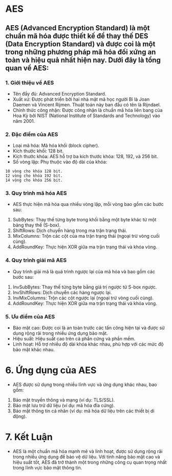 # AES

## AES (Advanced Encryption Standard) là một chuẩn mã hóa được thiết kế để thay thế DES (Data Encryption Standard) và được coi là một trong những phương pháp mã hóa đối xứng an toàn và hiệu quả nhất hiện nay. Dưới đây là tổng quan về AES:

### 1. Giới thiệu về AES
+ Tên đầy đủ: Advanced Encryption Standard.
+ Xuất xứ: Được phát triển bởi hai nhà mật mã học người Bỉ là Joan Daemen và Vincent Rijmen. Thuật toán này ban đầu có tên là Rijndael.
+ Chính thức công nhận: Được công nhận là chuẩn mã hóa liên bang của Hoa Kỳ bởi NIST (National Institute of Standards and Technology) vào năm 2001.

### 2. Đặc điểm của AES
+ Loại mã hóa: Mã hóa khối (block cipher).
+ Kích thước khối: 128 bit.
+ Kích thước khóa: AES hỗ trợ ba kích thước khóa: 128, 192, và 256 bit.
+ Số vòng lặp: Phụ thuộc vào độ dài của khóa:
```
10 vòng cho khóa 128 bit.
12 vòng cho khóa 192 bit.
14 vòng cho khóa 256 bit.
```
### 3. Quy trình mã hóa AES
+ AES thực hiện mã hóa qua nhiều vòng lặp, mỗi vòng bao gồm các bước sau:

1. SubBytes: Thay thế từng byte trong khối bằng một byte khác từ một bảng thay thế (S-box).
2. ShiftRows: Dịch chuyển hàng trong ma trận trạng thái.
3. MixColumns: Trộn các cột của ma trận trạng thái (ngoại trừ vòng cuối cùng).
4. AddRoundKey: Thực hiện XOR giữa ma trận trạng thái và khóa vòng.
### 4. Quy trình giải mã AES
+ Quy trình giải mã là quá trình ngược lại của mã hóa và bao gồm các bước sau:

1. InvSubBytes: Thay thế từng byte bằng giá trị ngược từ S-box ngược.
2. InvShiftRows: Dịch chuyển các hàng ngược lại.
3. InvMixColumns: Trộn các cột ngược lại (ngoại trừ vòng cuối cùng).
4. AddRoundKey: Thực hiện XOR giữa ma trận trạng thái và khóa vòng.
### 5. Ưu điểm của AES
+ Bảo mật cao: Được coi là an toàn trước các tấn công hiện tại và được sử dụng rộng rãi trong nhiều ứng dụng bảo mật.
+ Hiệu suất: Hiệu suất cao trên cả phần cứng và phần mềm.
+ Linh hoạt: Hỗ trợ nhiều độ dài khóa khác nhau, phù hợp với các mức độ bảo mật khác nhau.
# 6. Ứng dụng của AES
+ AES được sử dụng trong nhiều lĩnh vực và ứng dụng khác nhau, bao gồm:
1. Bảo mật truyền thông và mạng (ví dụ: TLS/SSL).
2. Bảo mật lưu trữ dữ liệu (ví dụ: mã hóa đĩa cứng).
3. Bảo mật thông tin cá nhân (ví dụ: mã hóa dữ liệu trên các thiết bị di động).

# 7. Kết Luận
+ AES là một chuẩn mã hóa mạnh mẽ và linh hoạt, được sử dụng rộng rãi trong nhiều ứng dụng để bảo vệ dữ liệu. Với tính năng bảo mật cao và hiệu suất tốt, AES đã trở thành một trong những công cụ quan trọng nhất trong lĩnh vực bảo mật thông tin.
